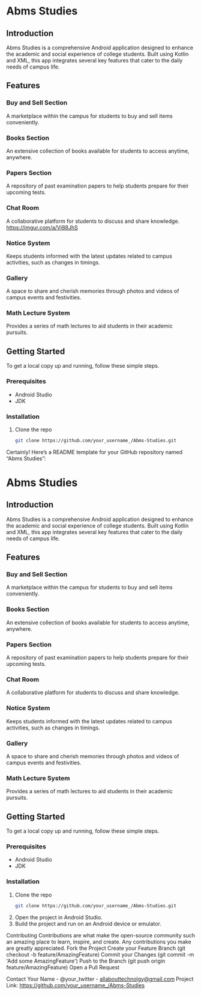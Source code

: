 # Abms Studies

## Introduction
Abms Studies is a comprehensive Android application designed to enhance the academic and social experience of college students. Built using Kotlin and XML, this app integrates several key features that cater to the daily needs of campus life.

## Features

### Buy and Sell Section
A marketplace within the campus for students to buy and sell items conveniently.


### Books Section
An extensive collection of books available for students to access anytime, anywhere.

### Papers Section
A repository of past examination papers to help students prepare for their upcoming tests.

### Chat Room
A collaborative platform for students to discuss and share knowledge.
https://imgur.com/a/Vj88JhS


### Notice System
Keeps students informed with the latest updates related to campus activities, such as changes in timings.

### Gallery
A space to share and cherish memories through photos and videos of campus events and festivities.

### Math Lecture System
Provides a series of math lectures to aid students in their academic pursuits.

## Getting Started
To get a local copy up and running, follow these simple steps.

### Prerequisites
- Android Studio
- JDK

### Installation
1. Clone the repo
   ```sh
   git clone https://github.com/your_username_/Abms-Studies.git
Certainly! Here’s a README template for your GitHub repository named “Abms Studies”:
# Abms Studies

## Introduction
Abms Studies is a comprehensive Android application designed to enhance the academic and social experience of college students. Built using Kotlin and XML, this app integrates several key features that cater to the daily needs of campus life.

## Features

### Buy and Sell Section
A marketplace within the campus for students to buy and sell items conveniently.

### Books Section
An extensive collection of books available for students to access anytime, anywhere.

### Papers Section
A repository of past examination papers to help students prepare for their upcoming tests.

### Chat Room
A collaborative platform for students to discuss and share knowledge.

### Notice System
Keeps students informed with the latest updates related to campus activities, such as changes in timings.

### Gallery
A space to share and cherish memories through photos and videos of campus events and festivities.

### Math Lecture System
Provides a series of math lectures to aid students in their academic pursuits.

## Getting Started
To get a local copy up and running, follow these simple steps.

### Prerequisites
- Android Studio
- JDK

### Installation
1. Clone the repo
   ```sh
   git clone https://github.com/your_username_/Abms-Studies.git

2. Open the project in Android Studio.
3. Build the project and run on an Android device or emulator.

Contributing
Contributions are what make the open-source community such an amazing place to learn, inspire, and create. Any contributions you make are greatly appreciated.
Fork the Project
Create your Feature Branch (git checkout -b feature/AmazingFeature)
Commit your Changes (git commit -m 'Add some AmazingFeature')
Push to the Branch (git push origin feature/AmazingFeature)
Open a Pull Request

Contact
Your Name - @your_twitter - allabouttechnolgy@gmail.com
Project Link: https://github.com/your_username_/Abms-Studies
